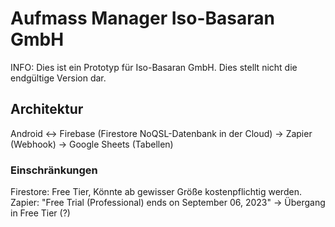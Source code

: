 # Aufmass Manager Iso-Basaran GmbH

INFO: Dies ist ein Prototyp für Iso-Basaran GmbH. Dies stellt nicht die endgültige Version dar. 

## Architektur

Android <-> Firebase (Firestore NoQSL-Datenbank in der Cloud) -> Zapier (Webhook) -> Google Sheets (Tabellen)

### Einschränkungen

Firestore: Free Tier, Könnte ab gewisser Größe kostenpflichtig werden.
Zapier: "Free Trial (Professional) ends on September 06, 2023" -> Übergang in Free Tier (?)